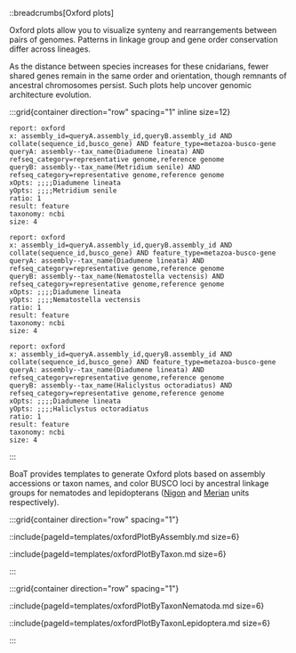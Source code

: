 ::breadcrumbs[Oxford plots]

Oxford plots allow you to visualize synteny and rearrangements between pairs of genomes. Patterns in linkage group and gene order conservation differ across lineages.

As the distance between species increases for these cnidarians, fewer shared genes remain in the same order and orientation, though remnants of ancestral chromosomes persist. Such plots help uncover genomic architecture evolution.

:::grid{container direction="row" spacing="1" inline size=12}

```report
report: oxford
x: assembly_id=queryA.assembly_id,queryB.assembly_id AND collate(sequence_id,busco_gene) AND feature_type=metazoa-busco-gene
queryA: assembly--tax_name(Diadumene lineata) AND refseq_category=representative genome,reference genome
queryB: assembly--tax_name(Metridium senile) AND refseq_category=representative genome,reference genome
xOpts: ;;;;Diadumene lineata
yOpts: ;;;;Metridium senile
ratio: 1
result: feature
taxonomy: ncbi
size: 4
```

```report
report: oxford
x: assembly_id=queryA.assembly_id,queryB.assembly_id AND collate(sequence_id,busco_gene) AND feature_type=metazoa-busco-gene
queryA: assembly--tax_name(Diadumene lineata) AND refseq_category=representative genome,reference genome
queryB: assembly--tax_name(Nematostella vectensis) AND refseq_category=representative genome,reference genome
xOpts: ;;;;Diadumene lineata
yOpts: ;;;;Nematostella vectensis
ratio: 1
result: feature
taxonomy: ncbi
size: 4
```

```report
report: oxford
x: assembly_id=queryA.assembly_id,queryB.assembly_id AND collate(sequence_id,busco_gene) AND feature_type=metazoa-busco-gene
queryA: assembly--tax_name(Diadumene lineata) AND refseq_category=representative genome,reference genome
queryB: assembly--tax_name(Haliclystus octoradiatus) AND refseq_category=representative genome,reference genome
xOpts: ;;;;Diadumene lineata
yOpts: ;;;;Haliclystus octoradiatus
ratio: 1
result: feature
taxonomy: ncbi
size: 4
```

:::

BoaT provides templates to generate Oxford plots based on assembly accessions or taxon names, and color BUSCO loci by ancestral linkage groups for nematodes and lepidopterans ([Nigon](https://github.com/pgonzale60/vis_ALG) and [Merian](https://www.biorxiv.org/content/10.1101/2023.05.12.540473v1) units respectively).

:::grid{container direction="row" spacing="1"}

::include{pageId=templates/oxfordPlotByAssembly.md size=6}

::include{pageId=templates/oxfordPlotByTaxon.md size=6}

:::

:::grid{container direction="row" spacing="1"}

::include{pageId=templates/oxfordPlotByTaxonNematoda.md size=6}

::include{pageId=templates/oxfordPlotByTaxonLepidoptera.md size=6}

:::
